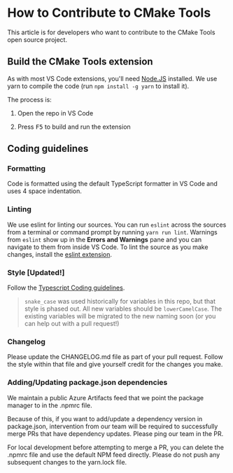 # How to Contribute to CMake Tools

This article is for developers who want to contribute to the CMake Tools open
source project.

## Build the CMake Tools extension

As with most VS Code extensions, you'll need [Node.JS](https://nodejs.org/en/)
installed. We use yarn to compile the code (run `npm install -g yarn` to install
it).

The process is:

1. Open the repo in VS Code

2. Press <kbd>F5</kbd> to build and run the extension

## Coding guidelines

### Formatting

Code is formatted using the default TypeScript formatter in VS Code and uses 4
space indentation.

### Linting

We use eslint for linting our sources. You can run `eslint` across the sources
from a terminal or command prompt by running `yarn run lint`. Warnings from
`eslint` show up in the **Errors and Warnings** pane and you can navigate to
them from inside VS Code. To lint the source as you make changes, install the
[eslint extension](https://marketplace.visualstudio.com/items?itemName=dbaeumer.vscode-eslint).

### Style [Updated!]

Follow the
[Typescript Coding guidelines](https://github.com/Microsoft/TypeScript/wiki/Coding-guidelines).

> `snake_case` was used historically for variables in this repo, but that style
> is phased out. All new variables should be `lowerCamelCase`. The existing
> variables will be migrated to the new naming soon (or you can help out with a
> pull request!)

### Changelog

Please update the CHANGELOG.md file as part of your pull request. Follow the
style within that file and give yourself credit for the changes you make.

### Adding/Updating package.json dependencies

We maintain a public Azure Artifacts feed that we point the package manager to
in the .npmrc file.

Because of this, if you want to add/update a dependency version in package.json,
intervention from our team will be required to successfully merge PRs that have
dependency updates. Please ping our team in the PR.

For local development before attempting to merge a PR, you can delete the .npmrc
file and use the default NPM feed directly. Please do not push any subsequent
changes to the yarn.lock file.
